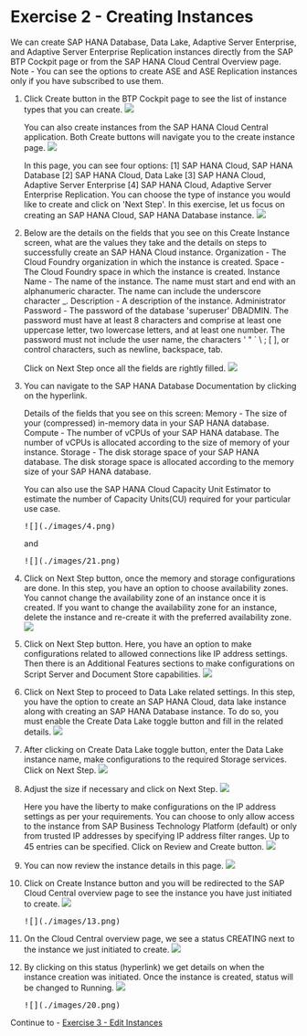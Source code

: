 # Exercise 2 - Creating Instances

We can create SAP HANA Database, Data Lake, Adaptive Server Enterprise, and Adaptive Server Enterprise Replication instances directly from the SAP BTP Cockpit page or from the SAP HANA Cloud Central Overview page.
Note - You can see the options to create ASE and ASE Replication instances only if you have subscribed to use them.

1. Click Create button in the BTP Cockpit page to see the list of instance types that you can create. 
    <kbd>
    ![](./images/1.png)
    </kbd>
    
    You can also create instances from the SAP HANA Cloud Central application. Both Create buttons will navigate you to the create instance page.
    <kbd>
    ![](./images/1_b.png)
    </kbd>
    
    In this page, you can see four options: [1] SAP HANA Cloud, SAP HANA Database [2] SAP HANA Cloud, Data Lake [3] SAP HANA Cloud, Adaptive Server Enterprise [4] SAP HANA    Cloud, Adaptive Server Enterprise Replication. You can choose the type of instance you would like to create and click on 'Next Step'. In this exercise, let us focus on creating an SAP HANA Cloud, SAP HANA Database instance. 
    <kbd>
    ![](./images/2.png)
    </kbd>
    
2. Below are the details on the fields that you see on this Create Instance screen, what are the values they take and the details on steps to successfully create an SAP HANA Cloud instance.
Organization - The Cloud Foundry organization in which the instance is created.
Space - The Cloud Foundry space in which the instance is created.
Instance Name - The name of the instance. The name must start and end with an alphanumeric character. The name can include the underscore character _.
Description - A description of the instance.
Administrator Password - The password of the database 'superuser' DBADMIN. The password must have at least 8 characters and comprise at least one uppercase letter, two lowercase letters, and at least one number. The password must not include the user name, the characters ' " ` \ ; [ ], or control characters, such as newline, backspace, tab.

    Click on Next Step once all the fields are rightly filled. 
    <kbd>
    ![](./images/3.png)
    </kbd>
    
3. You can navigate to the SAP HANA Database Documentation by clicking on the hyperlink.

    Details of the fields that you see on this screen:
    Memory - The size of your (compressed) in-memory data in your SAP HANA database.
    Compute - The number of vCPUs of your SAP HANA database.
    The number of vCPUs is allocated according to the size of memory of your instance.
    Storage - The disk storage space of your SAP HANA database.
    The disk storage space is allocated according to the memory size of your SAP HANA database.

    You can also use the SAP HANA Cloud Capacity Unit Estimator to estimate the number of Capacity Units(CU) required for your particular use case. 
    
    <kbd>
    ![](./images/4.png)
    </kbd>
    
    and
    
    <kbd>
    ![](./images/21.png)
    </kbd>
    
4. Click on Next Step button, once the memory and storage configurations are done. In this step, you have an option to choose availability zones. You cannot change the availability zone of an instance once it is created. If you want to change the availability zone for an instance, delete the instance and re-create it with the preferred availability zone.
    <kbd>
    ![](./images/5.png)
    </kbd>
    
5. Click on Next Step button. Here, you have an option to make configurations related to allowed connections like IP address settings. Then there is an Additional Features sections to make configurations on Script Server and Document Store capabilities.
    <kbd>
    ![](./images/6.png)
    </kbd>
    
6. Click on Next Step to proceed to Data Lake related settings. In this step, you have the option to create an SAP HANA Cloud, data lake instance along with creating an SAP HANA Database instance. To do so, you must enable the Create Data Lake toggle button and fill in the related details.
    <kbd>
    ![](./images/7.png)
    </kbd>
    
7. After clicking on Create Data Lake toggle button, enter the Data Lake instance name, make configurations to the required Storage services. Click on Next Step.
    <kbd>
    ![](./images/8.png)
    </kbd>
    
8. Adjust the size if necessary and click on Next Step.
    <kbd>
    ![](./images/9.png)
    </kbd>
    
    Here you have the liberty to make configurations on the IP address settings as per your requirements. You can choose to only allow access to the instance from SAP Business Technology Platform (default) or only from trusted IP addresses by specifying IP address filter ranges. Up to 45 entries can be specified. Click on Review and Create button.
    <kbd>
    ![](./images/10.png)
    </kbd>
    
9. You can now review the instance details in this page.
    <kbd>
    ![](./images/11.png)
    </kbd>
    
10. Click on Create Instance button and you will be redirected to the SAP Cloud Central overview page to see the instance you have just initiated to create.
    <kbd>
    ![](./images/12.png)
    </kbd>
    
    <kbd>
    ![](./images/13.png)
    </kbd>
    
11. On the Cloud Central overview page, we see a status CREATING next to the instance we just initiated to create. 
    <kbd>
    ![](./images/14.png)
    </kbd>
    
12. By clicking on this status (hyperlink) we get details on when the instance creation was initiated. Once the instance is created, status will be changed to Running.
    <kbd>
    ![](./images/19.png)
    </kbd>
    
    <kbd>
    ![](./images/20.png)
    </kbd>
    
Continue to - [Exercise 3 - Edit Instances ](../ex_3/README.md)
